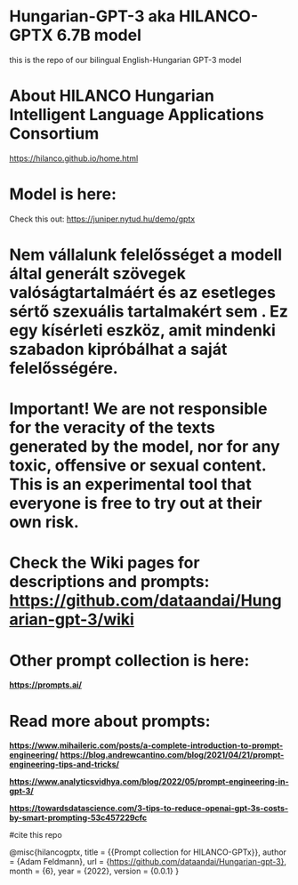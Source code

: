 # Hungarian-GPT-3 aka HILANCO-GPTX 6.7B model
this is the repo of our bilingual English-Hungarian GPT-3 model

# About HILANCO Hungarian Intelligent Language Applications Consortium
 https://hilanco.github.io/home.html

 
# Model is here:

Check this out:  https://juniper.nytud.hu/demo/gptx 

# Nem vállalunk felelősséget a modell által generált szövegek valóságtartalmáért és az esetleges sértő szexuális  tartalmakért sem . Ez egy kísérleti eszköz, amit mindenki szabadon kipróbálhat a saját felelősségére.
# Important! We are not responsible for the veracity of the texts generated by the model, nor for any toxic, offensive or sexual content. This is an experimental tool that everyone is free to try out at their own risk.

# Check the Wiki pages for descriptions and prompts: https://github.com/dataandai/Hungarian-gpt-3/wiki


# Other prompt collection is here: 

**https://prompts.ai/**

# Read more about prompts:

**https://www.mihaileric.com/posts/a-complete-introduction-to-prompt-engineering/**
**https://blog.andrewcantino.com/blog/2021/04/21/prompt-engineering-tips-and-tricks/**

**https://www.analyticsvidhya.com/blog/2022/05/prompt-engineering-in-gpt-3/**

**https://towardsdatascience.com/3-tips-to-reduce-openai-gpt-3s-costs-by-smart-prompting-53c457229cfc**



#cite this repo

@misc{hilancogptx,
  title = {{Prompt collection for HILANCO-GPTx}},
  author = {Adam Feldmann},
 url = {https://github.com/dataandai/Hungarian-gpt-3},
 month = {6},
 year = {2022},
 version = {0.0.1}
}
